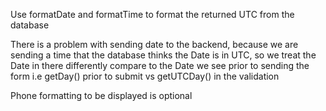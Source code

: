 Use formatDate and formatTime to format the returned UTC from the database

There is a problem with sending date to the backend, because we are sending a time that the database thinks the Date is in UTC, so we treat the Date in there differently compare to the Date we see prior to sending the form
i.e getDay() prior to submit vs getUTCDay() in the validation

Phone formatting to be displayed is optional